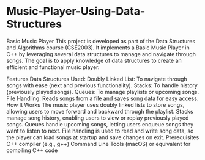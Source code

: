 # Music-Player-Using-Data-Structures


Basic Music Player
This project is developed as part of the Data Structures and Algorithms course (CSE2003). It implements a Basic Music Player in C++ by leveraging several data structures to manage and navigate through songs. The goal is to apply knowledge of data structures to create an efficient and functional music player.

Features
Data Structures Used:
Doubly Linked List: To navigate through songs with ease (next and previous functionality).
Stacks: To handle history (previously played songs).
Queues: To manage playlists or upcoming songs.
File Handling: Reads songs from a file and saves song data for easy access.
How It Works
The music player uses doubly linked lists to store songs, allowing users to move forward and backward through the playlist.
Stacks manage song history, enabling users to view or replay previously played songs.
Queues handle upcoming songs, letting users enqueue songs they want to listen to next.
File handling is used to read and write song data, so the player can load songs at startup and save changes on exit.
Prerequisites
C++ compiler (e.g., g++)
Command Line Tools (macOS) or equivalent for compiling C++ code
